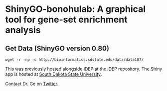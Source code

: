 # ShinyGO-bonohulab: A graphical tool for gene-set enrichment analysis

## Get Data (ShinyGO version 0.80)

```shell
wget -r -np -c http://bioinformatics.sdstate.edu/data/data107/
```

This was previously hosted alongside iDEP at the [iDEP](https://github.com/iDEP-SDSU/idep) repository. 
The Shiny app is hosted at [South Dakota State University](http://bioinformatics.sdstate.edu/go). 

Contact Dr. Ge on [Twitter](https://twitter.com/StevenXGe).
